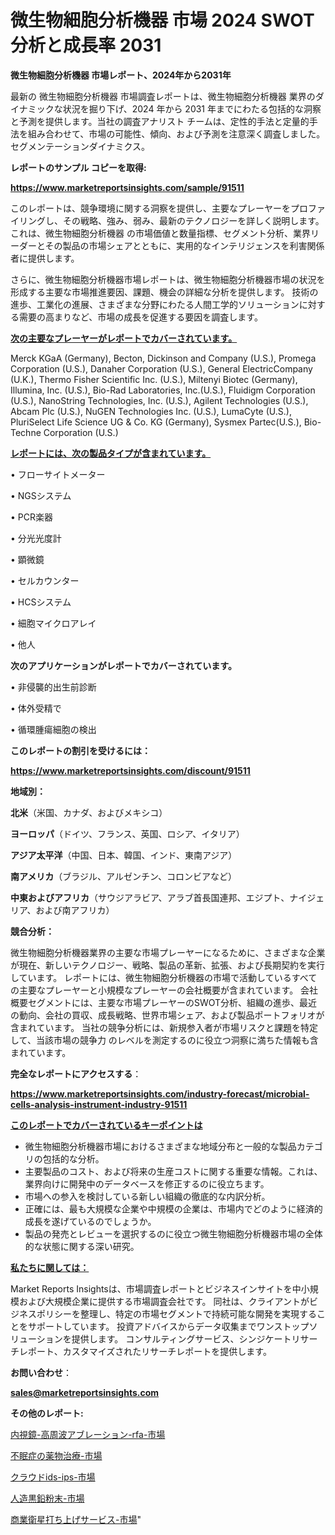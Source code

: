 # 微生物細胞分析機器 市場 2024 SWOT 分析と成長率 2031

<strong>微生物細胞分析機器 市場レポート、2024年から2031年</strong>

最新の 微生物細胞分析機器 市場調査レポートは、微生物細胞分析機器 業界のダイナミックな状況を掘り下げ、2024 年から 2031 年までにわたる包括的な洞察と予測を提供します。当社の調査アナリスト チームは、定性的手法と定量的手法を組み合わせて、市場の可能性、傾向、および予測を注意深く調査しました。 セグメンテーションダイナミクス。



<strong>レポートのサンプル コピーを取得:</strong> <a href=https://www.marketreportsinsights.com/sample/91511>

<strong><u>https://www.marketreportsinsights.com/sample/91511</u></strong></a>

このレポートは、競争環境に関する洞察を提供し、主要なプレーヤーをプロファイリングし、その戦略、強み、弱み、最新のテクノロジーを詳しく説明します。 これは、微生物細胞分析機器 の市場価値と数量指標、セグメント分析、業界リーダーとその製品の市場シェアとともに、実用的なインテリジェンスを利害関係者に提供します。

さらに、微生物細胞分析機器市場レポートは、微生物細胞分析機器市場の状況を形成する主要な市場推進要因、課題、機会の詳細な分析を提供します。 技術の進歩、工業化の進展、さまざまな分野にわたる人間工学的ソリューションに対する需要の高まりなど、市場の成長を促進する要因を調査します。



<strong><u>次の主要なプレーヤーがレポートでカバーされています。</u></strong>

Merck KGaA (Germany), Becton, Dickinson and Company (U.S.), Promega Corporation (U.S.), Danaher Corporation (U.S.), General ElectricCompany (U.K.), Thermo Fisher Scientific Inc. (U.S.), Miltenyi Biotec (Germany), Illumina, Inc. (U.S.), Bio-Rad Laboratories, Inc.(U.S.), Fluidigm Corporation (U.S.), NanoString Technologies, Inc. (U.S.), Agilent Technologies (U.S.), Abcam Plc (U.S.), NuGEN Technologies Inc. (U.S.), LumaCyte (U.S.), PluriSelect Life Science UG & Co. KG (Germany), Sysmex Partec(U.S.), Bio-Techne Corporation (U.S.)



<strong><u><b>レポートには、次の製品タイプが含まれています。</b></u></strong>

• フローサイトメーター

• NGSシステム

• PCR楽器

• 分光光度計

• 顕微鏡

• セルカウンター

• HCSシステム

• 細胞マイクロアレイ

• 他人



<strong><b>次のアプリケーションがレポートでカバーされています。</b></strong>

• 非侵襲的出生前診断

• 体外受精で

• 循環腫瘍細胞の検出



<strong><b>このレポートの割引を受けるには：</b></strong><a href=https://www.marketreportsinsights.com/discount/91511>

<strong><u>https://www.marketreportsinsights.com/discount/91511</u></strong></a>



<strong>地域別：</strong>



<strong>北米</strong>（米国、カナダ、およびメキシコ）



<strong>ヨーロッパ</strong>（ドイツ、フランス、英国、ロシア、イタリア）



<strong>アジア太平洋</strong>（中国、日本、韓国、インド、東南アジア）



<strong>南アメリカ</strong>（ブラジル、アルゼンチン、コロンビアなど）



<strong>中東およびアフリカ</strong>（サウジアラビア、アラブ首長国連邦、エジプト、ナイジェリア、および南アフリカ）



<strong>競合分析：</strong>

微生物細胞分析機器業界の主要な市場プレーヤーになるために、さまざまな企業が現在、新しいテクノロジー、戦略、製品の革新、拡張、および長期契約を実行しています。 レポートには、微生物細胞分析機器の市場で活動しているすべての主要なプレーヤーと小規模なプレーヤーの会社概要が含まれています。 会社概要セグメントには、主要な市場プレーヤーのSWOT分析、組織の進歩、最近の動向、会社の買収、成長戦略、世界市場シェア、および製品ポートフォリオが含まれています。 当社の競争分析には、新規参入者が市場リスクと課題を特定して、当該市場の競争力 のレベルを測定するのに役立つ洞察に満ちた情報も含まれています。



<strong>完全なレポートにアクセスする</strong>：

<a href=https://www.marketreportsinsights.com/industry-forecast/microbial-cells-analysis-instrument-industry-91511>

<strong><u>https://www.marketreportsinsights.com/industry-forecast/microbial-cells-analysis-instrument-industry-91511</u></strong></a>



<strong><u><b>このレポートでカバーされているキーポイントは</b></u></strong>
<ul>
  <li>微生物細胞分析機器市場におけるさまざまな地域分布と一般的な製品カテゴリの包括的な分析。</li>
  <li>主要製品のコスト、および将来の生産コストに関する重要な情報。これは、業界向けに開発中のデータベースを修正するのに役立ちます。</li>
  <li>市場への参入を検討している新しい組織の徹底的な内訳分析。</li>
  <li>正確には、最も大規模な企業や中規模の企業は、市場内でどのように経済的成長を遂げているのでしょうか。</li>
  <li>製品の発売とレビューを選択するのに役立つ微生物細胞分析機器市場の全体的な状態に関する深い研究。</li>
</ul>


<strong><u><b>私たちに関しては：</b></u></strong>

Market Reports Insightsは、市場調査レポートとビジネスインサイトを中小規模および大規模企業に提供する市場調査会社です。 同社は、クライアントがビジネスポリシーを整理し、特定の市場セグメントで持続可能な開発を実現することをサポートしています。 投資アドバイスからデータ収集までワンストップソリューションを提供します。 コンサルティングサービス、シンジケートリサーチレポート、カスタマイズされたリサーチレポートを提供します。



<strong><b>お問い合わせ</b></strong>：

<a href=mailto:sales@marketreportsinsights.com>

<strong><u>sales@marketreportsinsights.com</u></strong></a>



<strong>その他のレポート:</strong>

<a href=https://www.linkedin.com/pulse/内視鏡-高周波アブレーション-rfa-市場-2023-最新の-cagr-yirvf/>内視鏡-高周波アブレーション-rfa-市場</a>

<a href=https://www.linkedin.com/pulse/不眠症の薬物治療-市場-2023-最新の-cagr-および成長分析-2030-ctxxf/>不眠症の薬物治療-市場</a>

<a href=https://www.linkedin.com/pulse/クラウドids-ips-市場-2030-年までの需要に焦点を当てた-2023-sgupf/>クラウドids-ips-市場</a>

<a href=https://www.linkedin.com/pulse/人造黒鉛粉末-市場-2023-推進要因と成長機会-2030-pr-news-hub-h9gsf/>人造黒鉛粉末-市場</a>

<a href=https://www.linkedin.com/pulse/商業衛星打ち上げサービス-市場-2023-最新の-cagr-および成長分析-h0qpf/>商業衛星打ち上げサービス-市場</a>"
